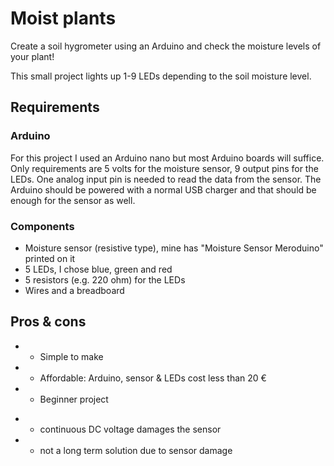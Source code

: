 # Moist plants

Create a soil hygrometer using an Arduino and check the moisture levels of your plant!

This small project lights up 1-9 LEDs depending to the soil moisture level.

## Requirements

### Arduino

For this project I used an Arduino nano but most Arduino boards will suffice.
Only requirements are 5 volts for the moisture sensor, 9 output pins for the LEDs.
One analog input pin is needed to read the data from the sensor. The Arduino should be powered with a normal
USB charger and that should be enough for the sensor as well.

### Components

- Moisture sensor (resistive type), mine has "Moisture Sensor Meroduino" printed on it
- 5 LEDs, I chose blue, green and red
- 5 resistors (e.g. 220 ohm) for the LEDs
- Wires and a breadboard

## Pros & cons

+ + Simple to make
+ + Affordable: Arduino, sensor & LEDs cost less than 20 €
+ + Beginner project
- - continuous DC voltage damages the sensor
- - not a long term solution due to sensor damage
